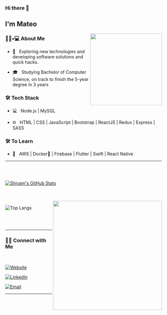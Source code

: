### Hi there 👋<h2> I'm Mateo</h2>

<img align='right' src="https://media0.giphy.com/media/ndIq5ohg1pyfqyVOII/giphy.gif?cid=ecf05e47gk6hi445jerc00hoh98yznh1i01dfhgtpis6ehuv&rid=giphy.gif&ct=g" width="230">

<h3> 👨🏻•💻 About Me </h3>



- 🤔 &nbsp; Exploring new technologies and developing software solutions and quick hacks.

- 🎓 &nbsp; Studying Bachelor of Computer Science, on track to finish the 5-year degree in 3 years



<h3>🛠 Tech Stack</h3>



- 💻 &nbsp; Node.js | MySQL

- 🌐 &nbsp; HTML | CSS | JavaScript | Bootstrap | ReactJS | Redux | Express | SASS 



<h3>🛠 To Learn</h3>

- 🔧 &nbsp; AWS | Docker🐳 | Firebase | Flutter | Swift | React Native

<hr>



<br/><br/>

[![Shivam's GitHub Stats](https://github-readme-stats.vercel.app/api?username=mateomazzucco11&show_icons=true)](https://github.com/mateomazzucco11)

<br/>

<br/>

<img src="https://media4.giphy.com/media/a8rlSHPozsTEuh1ibJ/giphy.gif?cid=ecf05e47iz3q1ssypsjjqilu8g0psfyok32t9atrfod8nh1z&rid=giphy.gif&ct=g" width="350" align='right'>

![Top Langs](https://github-readme-stats.vercel.app/api/top-langs/?username=mateomazzucco11&show_icons=true)

<br><br>



<hr>



<h3> 🤝🏻 Connect with Me </h3>

<br>



<p align="center">

<a href="https://mateoportfolio.vercel.app/"><img alt="Website" src="https://img.shields.io/badge/mateoportfolio.vercel.app-black?style=flat-square&logo=google-chrome"></a>

<a href="https://www.linkedin.com/in/mateo-mazzucco/"><img alt="LinkedIn" src="https://img.shields.io/badge/LinkedIn-Mateo%20Mazzucco-blue?style=flat-square&logo=linkedin"></a>

<a href="mailto:mateomazzucco4@gmail.com"><img alt="Email" src="https://img.shields.io/badge/Email-mateomazzucco4@gmail.com-blue?style=flat-square&logo=gmail"></a>

</p>



<hr>

